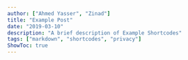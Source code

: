 ```yaml
---
author: ["Ahmed Yasser", "Zinad"]
title: "Example Post"
date: "2019-03-10"
description: "A brief description of Example Shortcodes"
tags: ["markdown", "shortcodes", "privacy"]
ShowToc: true
---
```

